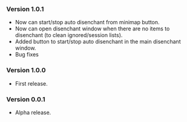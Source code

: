 ### Version 1.0.1

- Now can start/stop auto disenchant from minimap button.
- Now can open disenchant window when there are no items to disenchant (to clean ignored/session lists).
- Added button to start/stop auto disenchant in the main disenchant window.
- Bug fixes

### Version 1.0.0

- First release.

### Version 0.0.1

- Alpha release.

